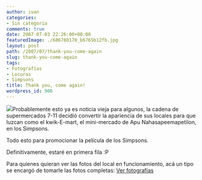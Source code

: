 ```yaml
---
author: ivan
categories:
- Sin categoría
comments: true
date: 2007-07-03 22:26:00+00:00
featuredImage: ./686780170_b6765b12fb.jpg
layout: post
path: /2007/07/thank-you-come-again
slug: thank-you-come-again
tags:
- Fotografías
- Locuras
- Simpsons
title: Thank you, come again!
wordpress_id: 906
---
```


[![](https://farm2.static.flickr.com/1006/686780170_b6765b12fb.jpg?v=0)](http://farm2.static.flickr.com/1006/686780170_b6765b12fb.jpg?v=0)Probablemente esto ya es noticia vieja para algunos, la cadena de supermercados 7-11 decidió convertir la apariencia de sus locales para que luzcan como el kwik-E-mart, el mini-mercado de Apu Nahasapeemapetilon, en los Simpsons.

Todo esto para promocionar la película de los Simpsons.

Definitivamente, estaré en primera fila :P

Para quienes quieran ver las fotos del local en funcionamiento, acá un tipo se encargó de tomarle las fotos completas:
[Ver fotografías](https://flickr.com/photos/rdr07/sets/72157600590001691/)
